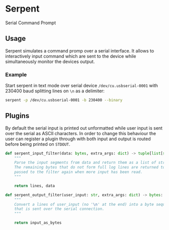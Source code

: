 # Serpent
Serial Command Prompt

## Usage
Serpent simulates a command promp over a serial interface. It allows to interactively input
command which are sent to the device while simultaneously monitor the devices output.
  
### Example
Start serpent in text mode over serial device ```/dev/cu.usbserial-0001``` with 230400 baud splitting lines on ```\n``` as a delimiter:
```bash
serpent -p /dev/cu.usbserial-0001 -b 230400 --binary
```

## Plugins
By default the serial input is printed out unformatted while user input is sent over the serial as ASCII characters.
In order to change this behaviour the user can register a plugin through with both input and output is routed before being printed on ```STDOUT```.

```Python
def serpent_input_filter(data: bytes, extra_args: dict) -> tuple[list[str], bytes]:
    """
    Parse the input segments from data and return them as a list of strings.
    The remaining bytes that do not form full log lines are returned to be
    passed to the filter again when more input has been read.
    """

    return lines, data

def serpent_output_filter(user_input: str, extra_args: dict) -> bytes:
    """
    Convert a lines of user_input (no '\n' at the end) into a byte sequence
    that is sent over the serial connection.
    """

    return input_as_bytes
```
